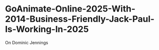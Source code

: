 # GoAnimate-Online-2025-With-2014-Business-Friendly-Jack-Paul-Is-Working-In-2025
On Dominic Jennings
